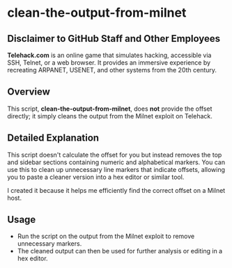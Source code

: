 # clean-the-output-from-milnet

## Disclaimer to GitHub Staff and Other Employees

**Telehack.com** is an online game that simulates hacking, accessible via SSH, Telnet, or a web browser. It provides an immersive experience by recreating ARPANET, USENET, and other systems from the 20th century.

## Overview

This script, **clean-the-output-from-milnet**, does **not** provide the offset directly; it simply cleans the output from the Milnet exploit on Telehack.

## Detailed Explanation

This script doesn't calculate the offset for you but instead removes the top and sidebar sections containing numeric and alphabetical markers. You can use this to clean up unnecessary line markers that indicate offsets, allowing you to paste a cleaner version into a hex editor or similar tool. 

I created it because it helps me efficiently find the correct offset on a Milnet host.

## Usage

- Run the script on the output from the Milnet exploit to remove unnecessary markers.
- The cleaned output can then be used for further analysis or editing in a hex editor.
